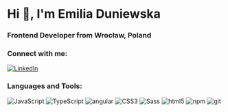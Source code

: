 # Hi 👋, I'm Emilia Duniewska

### Frontend Developer from Wrocław, Poland</h3>

### Connect with me:

<a href="https://linkedin.com/in/emilia-duniewska" target="blank"><img alt="LinkedIn" src="https://img.shields.io/badge/-LinkedIn-%230077B5?style=flat-square&logo=linkedin&logoColor=white" /></a>

### Languages and Tools:

<p>
    <img alt="JavaScript" src="https://img.shields.io/badge/-JavaScript-%23F7DF1E?style=flat-square&logo=javascript&logoColor=white" />
    <img alt="TypeScript" src="https://img.shields.io/badge/-TypeScript-007ACC?style=flat-square&logo=typescript&logoColor=white" />
    <img alt="angular" src="https://img.shields.io/badge/-Angular-DD0031?style=flat-square&logo=angular&logoColor=white" />
    <img alt="CSS3" src="https://img.shields.io/badge/-CSS-%231572B6?style=flat-square&logo=css3&logoColor=white" />
    <img alt="Sass" src="https://img.shields.io/badge/-Sass-CC6699?style=flat-square&logo=sass&logoColor=white" />
    <img alt="html5" src="https://img.shields.io/badge/-HTML5-E34F26?style=flat-square&logo=html5&logoColor=white" />
    <img alt="npm" src="https://img.shields.io/badge/-NPM-CB3837?style=flat-square&logo=npm&logoColor=white" />
    <img alt="git" src="https://img.shields.io/badge/-Git-F05032?style=flat-square&logo=git&logoColor=white" />
</p>
